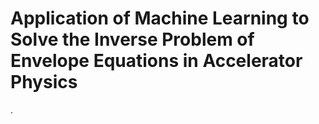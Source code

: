 # Application of Machine Learning to Solve the Inverse Problem of Envelope Equations in Accelerator Physics
.
